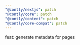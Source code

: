 ```yaml
---
"@contly/nextjs": patch
"@contly/core": patch
"@contly/content": patch
"@contly/core-compat": patch
---
```


feat: generate metadata for pages
